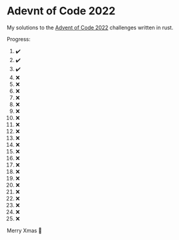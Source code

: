 # Adevnt of Code 2022
My solutions to the [Advent of Code 2022](https://adventofcode.com/2022) challenges written in rust.

Progress:

1. :heavy_check_mark:
2. :heavy_check_mark:
3. :heavy_check_mark:
4. :x:
5. :x:
6. :x:
7. :x:
8. :x:
9. :x:
10. :x:
11. :x:
12. :x:
13. :x:
14. :x:
15. :x:
16. :x:
17. :x:
18. :x:
19. :x:
20. :x:
21. :x:
22. :x:
23. :x:
24. :x:
25. :x:

Merry Xmas :christmas_tree:
